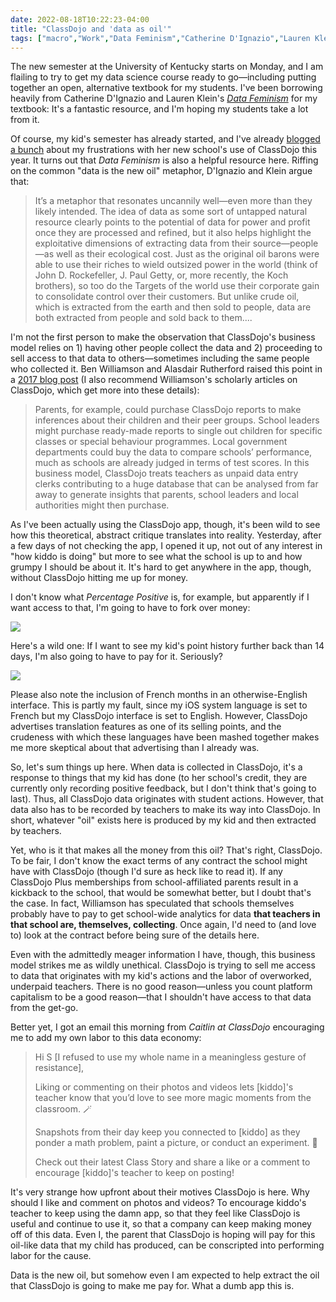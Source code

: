 ```yaml
---
date: 2022-08-18T10:22:23-04:00
title: "ClassDojo and 'data as oil'"
tags: ["macro","Work","Data Feminism","Catherine D'Ignazio","Lauren Klein","data science","ClassDojo","ICT 661","OER","alternative textbooks","Ben Williamson","Alasdair Rutherford","edtech","data as oil"]
---
```

The new semester at the University of Kentucky starts on Monday, and I am flailing to try to get my data science course ready to go—including putting together an open, alternative textbook for my students. I've been borrowing heavily from Catherine D'Ignazio and Lauren Klein's *[Data Feminism](https://data-feminism.mitpress.mit.edu)* for my textbook: It's a fantastic resource, and I'm hoping my students take a lot from it.

Of course, my kid's semester has already started, and I've already [blogged a bunch](https://spencergreenhalgh.com/tags/classdojo) about my frustrations with her new school's use of ClassDojo this year. It turns out that *Data Feminism* is also a helpful resource here. Riffing on the common "data is the new oil" metaphor, D'Ignazio and Klein argue that: 

> It’s a metaphor that resonates uncannily well—even more than they likely intended. The idea of data as some sort of untapped natural resource clearly points to the potential of data for power and profit once they are processed and refined, but it also helps highlight the exploitative dimensions of extracting data from their source—people—as well as their ecological cost. Just as the original oil barons were able to use their riches to wield outsized power in the world (think of John D. Rockefeller, J. Paul Getty, or, more recently, the Koch brothers), so too do the Targets of the world use their corporate gain to consolidate control over their customers. But unlike crude oil, which is extracted from the earth and then sold to people, data are both extracted from people and sold back to them....

I'm not the first person to make the observation that ClassDojo's business model relies on 1) having other people collect the data and 2) proceeding to sell access to that data to others—sometimes including the same people who collected it. Ben Williamson and Alasdair Rutherford raised this point in a [2017 blog post](https://blogs.lse.ac.uk/parenting4digitalfuture/2017/01/04/classdojo-poses-data-protection-concerns-for-parents/) (I also recommend Williamson's scholarly articles on ClassDojo, which get more into these details): 

> Parents, for example, could purchase ClassDojo reports to make inferences about their children and their peer groups. School leaders might purchase ready-made reports to single out children for specific classes or special behaviour programmes. Local government departments could buy the data to compare schools’ performance, much as schools are already judged in terms of test scores. In this business model, ClassDojo treats teachers as unpaid data entry clerks contributing to a huge database that can be analysed from far away to generate insights that parents, school leaders and local authorities might then purchase.

As I've been actually using the ClassDojo app, though, it's been wild to see how this theoretical, abstract critique translates into reality. Yesterday, after a few days of not checking the app, I opened it up, not out of any interest in "how kiddo is doing" but more to see what the school is up to and how grumpy I should be about it. It's hard to get anywhere in the app, though, without ClassDojo hitting me up for money. 

I don't know what *Percentage Positive* is, for example, but apparently if I want access to that, I'm going to have to fork over money: 

![](https://spencergreenhalgh.com/ClassDojoPlus_PercentagePositive.jpg)

Here's a wild one: If I want to see my kid's point history further back than 14 days, I'm also going to have to pay for it. Seriously? 

![](https://spencergreenhalgh.com/ClassDojoPlus_Point_History.png)

Please also note the inclusion of French months in an otherwise-English interface. This is partly my fault, since my iOS system language is set to French but my ClassDojo interface is set to English. However, ClassDojo advertises translation features as one of its selling points, and the crudeness with which these languages have been mashed together makes me more skeptical about that advertising than I already was. 

So, let's sum things up here. When data is collected in ClassDojo, it's a response to things that my kid has done (to her school's credit, they are currently only recording positive feedback, but I don't think that's going to last). Thus, all ClassDojo data originates with student actions. However, that data also has to be recorded by teachers to make its way into ClassDojo. In short, whatever "oil" exists here is produced by my kid and then extracted by teachers. 

Yet, who is it that makes all the money from this oil? That's right, ClassDojo. To be fair, I don't know the exact terms of any contract the school might have with ClassDojo (though I'd sure as heck like to read it). If any ClassDojo Plus memberships from school-affiliated parents result in a kickback to the school, that would be somewhat better, but I doubt that's the case. In fact, Williamson has speculated that schools themselves probably have to pay to get school-wide analytics for data **that teachers in that school are, themselves, collecting**. Once again, I'd need to (and love to) look at the contract before being sure of the details here.

Even with the admittedly meager information I have, though, this business model strikes me as wildly unethical. ClassDojo is trying to sell me access to data that originates with my kid's actions and the labor of overworked, underpaid teachers. There is no good reason—unless you count platform capitalism to be a good reason—that I shouldn't have access to that data from the get-go.

Better yet, I got an email this morning from *Caitlin at ClassDojo* encouraging me to add my own labor to this data economy: 

> Hi S [I refused to use my whole name in a meaningless gesture of resistance],
> 
> Liking or commenting on their photos and videos lets [kiddo]'s teacher know that you’d love to see more magic moments from the classroom. 🪄
> 
> Snapshots from their day keep you connected to [kiddo] as they ponder a math problem, paint a picture, or conduct an experiment. 🧪
> 
> Check out their latest Class Story and share a like or a comment to encourage [kiddo]'s teacher to keep on posting!

It's very strange how upfront about their motives ClassDojo is here. Why should I like and comment on photos and videos? To encourage kiddo's teacher to keep using the damn app, so that they feel like ClassDojo is useful and continue to use it, so that a company can keep making money off of this data. Even I, the parent that ClassDojo is hoping will pay for this oil-like data that my child has produced, can be conscripted into performing labor for the cause.

Data is the new oil, but somehow even I am expected to help extract the oil that ClassDojo is going to make me pay for. What a dumb app this is.